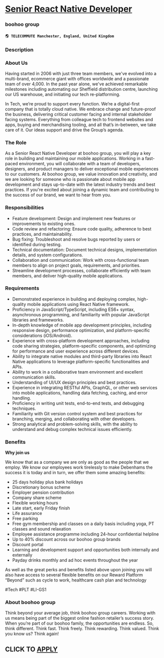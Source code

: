 # [Senior React Native Developer](https://www.remotewlb.com/apply/senior-react-native-developer-44036)  
### boohoo group  
#### `🌎 TELECOMMUTE Manchester, England, United Kingdom`  

### **Description**

### About Us

Having started in 2006 with just three team members, we've evolved into a multi-brand, ecommerce giant with offices worldwide and a passionate team of over 4,000. In the past year alone, we've achieved remarkable milestones including automating our Sheffield distribution centre, launching our US warehouse, and initiating our tech re-platforming.

In Tech, we’re proud to support every function. We’re a digital-first company that is totally cloud native. We embrace change and future-proof the business, delivering critical customer facing and internal stakeholder facing systems. Everything from colleague tech to frontend websites and apps, buying and merchandising tooling, and all that’s in-between, we take care of it. Our ideas support and drive the Group’s agenda.

### The Role

As a Senior React Native Developer at boohoo group, you will play a key role in building and maintaining our mobile applications. Working in a fast-paced environment, you will collaborate with a team of developers, designers, and product managers to deliver exceptional mobile experiences to our customers. At boohoo group, we value innovation and creativity, and we are looking for someone who is passionate about mobile app development and stays up-to-date with the latest industry trends and best practices. If you're excited about joining a dynamic team and contributing to the success of our brand, we want to hear from you.

### Responsibilities

  * Feature development: Design and implement new features or improvements to existing ones.
  * Code review and refactoring: Ensure code quality, adherence to best practices, and maintainability.
  * Bug fixing: Troubleshoot and resolve bugs reported by users or identified during testing.
  * Technical documentation: Document technical designs, implementation details, and system configurations.
  * Collaboration and communication: Work with cross-functional team members to align on project goals, requirements, and priorities.
  * Streamline development processes, collaborate efficiently with team members, and deliver high-quality mobile applications.

### **Requirements**

  * Demonstrated experience in building and deploying complex, high-quality mobile applications using React Native framework.
  * Proficiency in JavaScript/TypeScript, including ES6+ syntax, asynchronous programming, and familiarity with popular JavaScript libraries and frameworks.
  * In-depth knowledge of mobile app development principles, including responsive design, performance optimization, and platform-specific considerations (iOS/Android).
  * Experience with cross-platform development approaches, including code sharing strategies, platform-specific components, and optimizing for performance and user experience across different devices.
  * Ability to integrate native modules and third-party libraries into React Native applications to leverage platform-specific functionalities and APIs.
  * Ability to work in a collaborative team environment and excellent communication skills.
  * Understanding of UI/UX design principles and best practices.
  * Experience in integrating RESTful APIs, GraphQL, or other web services into mobile applications, handling data fetching, caching, and error handling.
  * Proficiency in writing unit tests, end-to-end tests, and debugging techniques.
  * Familiarity with Git version control system and best practices for branching, merging, and collaborating with other developers.
  * Strong analytical and problem-solving skills, with the ability to understand and debug complex technical issues efficiently.

### **Benefits**

 **Why join us**

We know that as a company we are only as good as the people that we employ. We know our employees work tirelessly to make Debenhams the success it is today and in turn, we offer them some amazing benefits:

  * 25 days holiday plus bank holidays
  * Discretionary bonus scheme
  * Employer pension contribution
  * Company share scheme
  * Flexible working hours
  * Late start, early Friday finish
  * Life assurance
  * Free parking
  * Free gym membership and classes on a daily basis including yoga, PT classes and sound relaxation
  * Employee assistance programme including 24-hour confidential helpline
  * Up to 40% discount across our boohoo group brands
  * Discount portal
  * Learning and development support and opportunities both internally and externally
  * Payday drinks monthly and ad hoc events throughout the year

As well as the great perks and benefits listed above upon joining you will also have access to several flexible benefits on our Reward Platform “Beyond” such as cycle to work, healthcare cash plan and technology

#Tech #PLT #LI-GS1

###  **About boohoo group**

Think beyond your average job, think boohoo group careers. Working with us means being part of the biggest online fashion retailer’s success story. When you’re part of our boohoo family, the opportunities are endless. So, think different. Think fast. Think freely. Think rewarding. Think valued. Think you know us? Think again!

  
## CLICK TO [APPLY](https://www.remotewlb.com/apply/senior-react-native-developer-44036)

